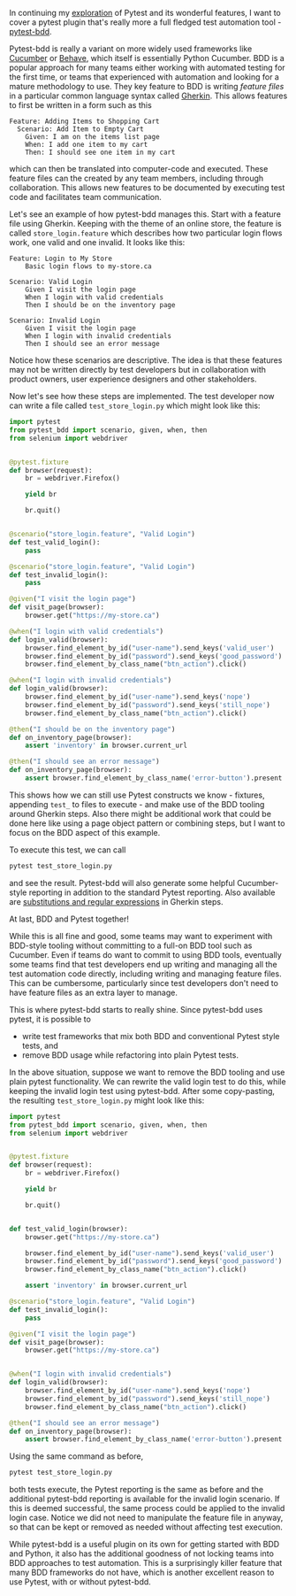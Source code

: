 In continuing my [exploration](https://simplythetest.tumblr.com/post/188858906385/pytest-the-awesome-parts) of Pytest and its wonderful features, I want to cover a pytest plugin that's really more a full fledged test automation tool - [pytest-bdd](https://pytest-bdd.readthedocs.io/en/latest/).

Pytest-bdd is really a variant on more widely used frameworks like [Cucumber](https://cucumber.io) or [Behave](https://behave.readthedocs.io/en/latest/), which itself is essentially Python Cucumber. BDD is a popular approach for many teams either working with automated testing for the first time, or teams that experienced with automation and looking for a mature methodology to use. They key feature to BDD is writing _feature files_ in a particular common language syntax called [Gherkin](https://cucumber.io/docs/gherkin/reference/). This allows features to first be written in a form such as this

```
Feature: Adding Items to Shopping Cart
  Scenario: Add Item to Empty Cart
    Given: I am on the items list page
    When: I add one item to my cart
    Then: I should see one item in my cart
```

which can then be translated into computer-code and executed. These feature files can the created by any team members, including through collaboration. This allows new features to be documented by executing test code and facilitates team communication.

Let's see an example of how pytest-bdd manages this. Start with a feature file using Gherkin. Keeping with the theme of an online store, the feature is called `store_login.feature` which describes how two particular login flows work, one valid and one invalid. It looks like this:

```
Feature: Login to My Store
    Basic login flows to my-store.ca

Scenario: Valid Login
    Given I visit the login page
    When I login with valid credentials
    Then I should be on the inventory page

Scenario: Invalid Login
    Given I visit the login page
    When I login with invalid credentials
    Then I should see an error message
```

Notice how these scenarios are descriptive. The idea is that these features may not be written directly by test developers but in collaboration with product owners, user experience designers and other stakeholders.

Now let's see how these steps are implemented. The test developer now can write a file called `test_store_login.py` which might look like this:

```python
import pytest
from pytest_bdd import scenario, given, when, then
from selenium import webdriver


@pytest.fixture
def browser(request):
    br = webdriver.Firefox()

    yield br

    br.quit()


@scenario("store_login.feature", "Valid Login")
def test_valid_login():
    pass

@scenario("store_login.feature", "Valid Login")
def test_invalid_login():
    pass

@given("I visit the login page")
def visit_page(browser):
    browser.get("https://my-store.ca")

@when("I login with valid credentials")
def login_valid(browser):
    browser.find_element_by_id("user-name").send_keys('valid_user')
    browser.find_element_by_id("password").send_keys('good_password')
    browser.find_element_by_class_name("btn_action").click()

@when("I login with invalid credentials")
def login_valid(browser):
    browser.find_element_by_id("user-name").send_keys('nope')
    browser.find_element_by_id("password").send_keys('still_nope')
    browser.find_element_by_class_name("btn_action").click()

@then("I should be on the inventory page")
def on_inventory_page(browser):
    assert 'inventory' in browser.current_url

@then("I should see an error message")
def on_inventory_page(browser):
    assert browser.find_element_by_class_name('error-button').present

```

This shows how we can still use Pytest constructs we know - fixtures, appending `test_` to files to execute - and make use of the BDD tooling around Gherkin steps. Also there might be additional work that could be done here like using a page object pattern or combining steps, but I want to focus on the BDD aspect of this example.

To execute this test, we can call

```bash
pytest test_store_login.py
```

and see the result. Pytest-bdd will also generate some helpful Cucumber-style reporting in addition to the standard Pytest reporting. Also available are [substitutions and regular expressions](https://github.com/pytest-dev/pytest-bdd#step-arguments) in Gherkin steps.

At last, BDD and Pytest together!

While this is all fine and good, some teams may want to experiment with BDD-style tooling without committing to a full-on BDD tool such as Cucumber. Even if teams do want to commit to using BDD tools, eventually some teams find that test developers end up writing and managing all the test automation code directly, including writing and managing feature files. This can be cumbersome, particularly since test developers don't need to have feature files as an extra layer to manage.

This is where pytest-bdd starts to really shine. Since pytest-bdd uses pytest, it is possible to

- write test frameworks that mix both BDD and conventional Pytest style tests, and
- remove BDD usage while refactoring into plain Pytest tests.

In the above situation, suppose we want to remove the BDD tooling and use plain pytest functionality. We can rewrite the valid login test to do this, while keeping the invalid login test using pytest-bdd. After some copy-pasting, the resulting `test_store_login.py` might look like this: 

```python
import pytest
from pytest_bdd import scenario, given, when, then
from selenium import webdriver


@pytest.fixture
def browser(request):
    br = webdriver.Firefox()

    yield br

    br.quit()


def test_valid_login(browser):
    browser.get("https://my-store.ca")

    browser.find_element_by_id("user-name").send_keys('valid_user')
    browser.find_element_by_id("password").send_keys('good_password')
    browser.find_element_by_class_name("btn_action").click()

    assert 'inventory' in browser.current_url

@scenario("store_login.feature", "Valid Login")
def test_invalid_login():
    pass

@given("I visit the login page")
def visit_page(browser):
    browser.get("https://my-store.ca")


@when("I login with invalid credentials")
def login_valid(browser):
    browser.find_element_by_id("user-name").send_keys('nope')
    browser.find_element_by_id("password").send_keys('still_nope')
    browser.find_element_by_class_name("btn_action").click()

@then("I should see an error message")
def on_inventory_page(browser):
    assert browser.find_element_by_class_name('error-button').present

```

Using the same command as before,

```bash
pytest test_store_login.py
```

both tests execute, the Pytest reporting is the same as before and the additional pytest-bdd reporting is available for the invalid login scenario. If this is deemed successful, the same process could be applied to the invalid login case. Notice we did not need to manipulate the feature file in anyway, so that can be kept or removed as needed without affecting test execution.

While pytest-bdd is a useful plugin on its own for getting started with BDD and Python, it also has the additional goodness of not locking teams into BDD approaches to test automation. This is a surprisingly killer feature that many BDD frameworks do not have, which is another excellent reason to use Pytest, with or without pytest-bdd.